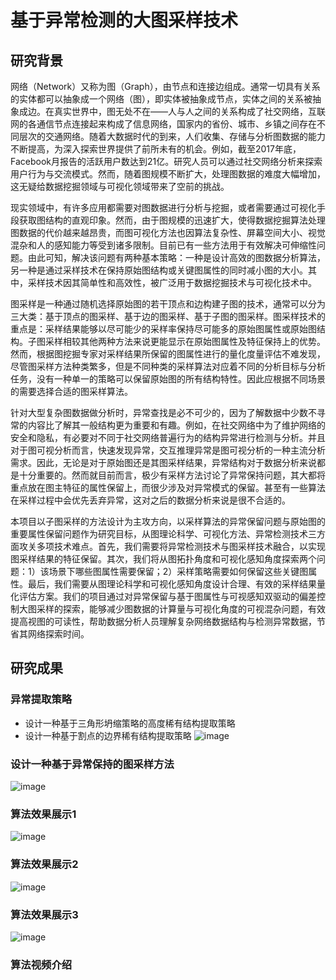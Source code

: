 # 基于异常检测的大图采样技术
## 研究背景
网络（Network）又称为图（Graph），由节点和连接边组成。通常一切具有关系的实体都可以抽象成一个网络（图），即实体被抽象成节点，实体之间的关系被抽象成边。在真实世界中，图无处不在——人与人之间的关系构成了社交网络，互联网的各通信节点连接起来构成了信息网络，国家内的省份、城市、乡镇之间存在不同层次的交通网络。随着大数据时代的到来，人们收集、存储与分析图数据的能力不断提高，为深入探索世界提供了前所未有的机会。例如，截至2017年底，Facebook月报告的活跃用户数达到21亿。研究人员可以通过社交网络分析来探索用户行为与交流模式。然而，随着图规模不断扩大，处理图数据的难度大幅增加，这无疑给数据挖掘领域与可视化领域带来了空前的挑战。

现实领域中，有许多应用都需要对图数据进行分析与挖掘，或者需要通过可视化手段获取图结构的直观印象。然而，由于图规模的迅速扩大，使得数据挖掘算法处理图数据的代价越来越昂贵，而图可视化方法也因算法复杂性、屏幕空间大小、视觉混杂和人的感知能力等受到诸多限制。目前已有一些方法用于有效解决可伸缩性问题。由此可知，解决该问题有两种基本策略：一种是设计高效的图数据分析算法，另一种是通过采样技术在保持原始图结构或关键图属性的同时减小图的大小。其中，采样技术因其简单性和高效性，被广泛用于数据挖掘技术与可视化技术中。

图采样是一种通过随机选择原始图的若干顶点和边构建子图的技术，通常可以分为三大类：基于顶点的图采样、基于边的图采样、基于子图的图采样。图采样技术的重点是：采样结果能够以尽可能少的采样率保持尽可能多的原始图属性或原始图结构。子图采样相较其他两种方法来说更能显示在原始图属性及特征保持上的优势。然而，根据图挖掘专家对采样结果所保留的图属性进行的量化度量评估不难发现，尽管图采样方法种类繁多，但是不同种类的采样算法对应着不同的分析目标与分析任务，没有一种单一的策略可以保留原始图的所有结构特性。因此应根据不同场景的需要选择合适的图采样算法。

针对大型复杂图数据做分析时，异常查找是必不可少的，因为了解数据中少数不寻常的内容比了解其一般结构更为重要和有趣。例如，在社交网络中为了维护网络的安全和隐私，有必要对不同于社交网络普遍行为的结构异常进行检测与分析。并且对于图可视分析而言，快速发现异常，交互推理异常是图可视分析的一种主流分析需求。因此，无论是对于原始图还是其图采样结果，异常结构对于数据分析来说都是十分重要的。然而就目前而言，极少有采样方法讨论了异常保持问题，其大都将重点放在图主特征的属性保留上，而很少涉及对异常模式的保留。甚至有一些算法在采样过程中会优先丢弃异常，这对之后的数据分析来说是很不合适的。

本项目以子图采样的方法设计为主攻方向，以采样算法的异常保留问题与原始图的重要属性保留问题作为研究目标，从图理论科学、可视化方法、异常检测技术三方面攻关多项技术难点。首先，我们需要将异常检测技术与图采样技术融合，以实现图采样结果的特征保留。其次，我们将从图拓扑角度和可视化感知角度探索两个问题：1）该场景下哪些图属性需要保留；2）采样策略需要如何保留这些关键图属性。最后，我们需要从图理论科学和可视化感知角度设计合理、有效的采样结果量化评估方案。我们的项目通过对异常保留与基于图属性与可视感知双驱动的偏差控制大图采样的探索，能够减少图数据的计算量与可视化角度的可视混杂问题，有效提高视图的可读性，帮助数据分析人员理解复杂网络数据结构与检测异常数据，节省其网络探索时间。
## 研究成果
### 异常提取策略
* 设计一种基于三角形坍缩策略的高度稀有结构提取策略
* 设计一种基于割点的边界稀有结构提取策略
![image](https://github.com/HawkinYap/Preserving-Minority-Structures-in-Graph-Sampling/assets/Fig2.jpg)
### 设计一种基于异常保持的图采样方法
![image](https://github.com/HawkinYap/Preserving-Minority-Structures-in-Graph-Sampling/assets/pipline.jpg)
### 算法效果展示1
![image](https://github.com/HawkinYap/Preserving-Minority-Structures-in-Graph-Sampling/assets/case1.jpg)
### 算法效果展示2
![image](https://github.com/HawkinYap/Preserving-Minority-Structures-in-Graph-Sampling/assets/case2.jpg)
### 算法效果展示3
![image](https://github.com/HawkinYap/Preserving-Minority-Structures-in-Graph-Sampling/assets/user-study.jpg)
### 算法视频介绍
